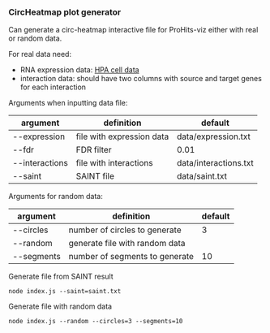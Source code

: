 ### CircHeatmap plot generator

Can generate a circ-heatmap interactive file for ProHits-viz either with real or random data.

For real data need:
* RNA expression data: [HPA cell data](https://www.proteinatlas.org/download/rna_celline.tsv.zip)
* interaction data: should have two columns with source and target genes for each interaction

Arguments when inputting data file:

| argument       | definition                | default               |
|----------------|---------------------------|-----------------------|
| --expression   | file with expression data | data/expression.txt   |
| --fdr          | FDR filter                | 0.01                  |
| --interactions | file with interactions    | data/interactions.txt |
| --saint        | SAINT file                | data/saint.txt        |

Arguments for random data:

| argument   | definition                     | default |
|------------|--------------------------------|---------|
| --circles  | number of circles to generate  | 3       |
| --random   | generate file with random data |         |
| --segments | number of segments to generate | 10      |

Generate file from SAINT result
```
node index.js --saint=saint.txt
```

Generate file with random data
```
node index.js --random --circles=3 --segments=10
```
